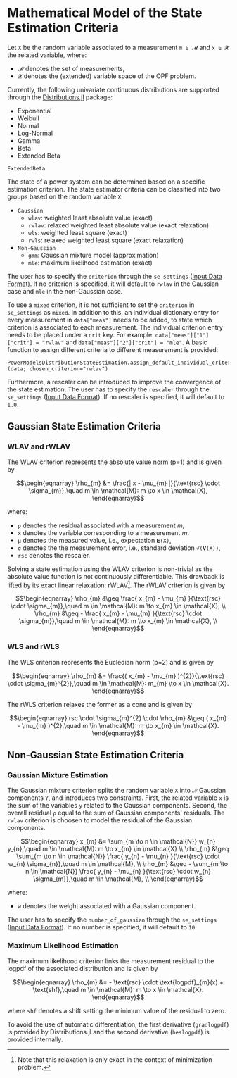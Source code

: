 # Mathematical Model of the State Estimation Criteria

Let `X` be the random variable associated to a measurement `m ∈ 𝓜` and `x ∈ 𝓧` 
the related variable, where:
* `𝓜` denotes the set of measurements,
* `𝓧` denotes the (extended) variable space of the OPF problem.

Currently, the following univariate continuous distributions are supported through
the [Distributions.jl](https://github.com/JuliaStats/Distributions.jl) package:
- Exponential
- Weibull
- Normal
- Log-Normal
- Gamma
- Beta
- Extended Beta
```@docs
ExtendedBeta
```

The state of a power system can be determined based on a specific estimation 
criterion. The state estimator criteria can be classified into two groups based 
on the random variable `X`:
- `Gaussian`
    * `wlav`: weighted least absolute value (exact)
    * `rwlav`: relaxed weighted least absolute value (exact relaxation)
    * `wls`: weighted least square (exact)
    * `rwls`: relaxed weighted least square (exact relaxation)
- `Non-Gaussian`
    * `gmm`: Gaussian mixture model (approximation)
    * `mle`: maximum likelihood estimation (exact)

The user has to specify the `criterion` through the `se_settings` ([Input Data Format](@ref)).
If no criterion is specified, it will default to `rwlav` in the Gaussian case 
and `mle` in the non-Gaussian case.

To use a `mixed` criterion, it is not sufficient to set the `criterion` in 
`se_settings` as `mixed`. In addition to this, an individual dictionary entry 
for every measurement in `data["meas"]` needs to be added, to state which 
criterion is associated to each measurement.
The individual criterion entry needs to be placed under a `crit` key. For example:
`data["meas"]["1"]["crit"] = "rwlav"` and `data["meas"]["2"]["crit"] = "mle"`.
A basic function to assign different criteria to different measurement is provided:
```@docs
PowerModelsDistributionStateEstimation.assign_default_individual_criterion!(data; chosen_criterion="rwlav")
```

Furthermore, a rescaler can be introduced to improve the convergence of the state
estimation. The user has to specify the `rescaler` through the `se_settings` ([Input Data Format](@ref)).
If no rescaler is specified, it will default to `1.0`.

## Gaussian State Estimation Criteria

### WLAV and rWLAV

The WLAV criterion represents the absolute value norm (p=1) and is given by
```math
\begin{eqnarray}
      \rho_{m}          &= \frac{| x - \mu_{m} |}{\text{rsc} \cdot \sigma_{m}},\quad m \in \mathcal{M}: m \to x \in \mathcal{X},
\end{eqnarray}
```
where:
* `ρ` denotes the residual associated with a measurement $m$,
* `x` denotes the variable corresponding to a measurement $m$.
* `μ` denotes the measured value, i.e., expectation `𝐄(X)`,
* `σ` denotes the the measurement error, i.e., standard deviation `√(𝐕(X))`,
* `rsc` denotes the rescaler.

Solving a state estimation using the WLAV criterion is non-trivial as the
absolute value function is not continuously differentiable. This drawback is
lifted by its exact linear relaxation: rWLAV[^1]. The rWLAV criterion is given by

```math
\begin{eqnarray}
      \rho_{m}          &\geq \frac{ x_{m} - \mu_{m} }{\text{rsc} \cdot \sigma_{m}},\quad m \in \mathcal{M}: m \to x_{m} \in \mathcal{X},    \\
      \rho_{m}          &\geq - \frac{ x_{m} - \mu_{m} }{\text{rsc} \cdot \sigma_{m}},\quad m \in \mathcal{M}: m \to x_{m} \in \mathcal{X},    \\
\end{eqnarray}
```

[^1]: Note that this relaxation is only exact in the context of minimization problem.

### WLS and rWLS

The WLS criterion represents the Eucledian norm (p=2) and is given by
```math
\begin{eqnarray}
      \rho_{m}          &= \frac{( x_{m} - \mu_{m} )^{2}}{\text{rsc} \cdot \sigma_{m}^{2}},\quad m \in \mathcal{M}: m_{m} \to x \in \mathcal{X}.
\end{eqnarray}
```
The rWLS criterion relaxes the former as a cone and is given by
```math
\begin{eqnarray}
      rsc \cdot \sigma_{m}^{2} \cdot \rho_{m} &\geq ( x_{m} - \mu_{m} )^{2},\quad m \in \mathcal{M}: m \to x_{m} \in \mathcal{X}.
\end{eqnarray}
```

## Non-Gaussian State Estimation Criteria

### Gaussian Mixture Estimation

The Gaussian mixture criterion splits the random variable `X` into `𝓝` Gaussian 
components `Y`, and introduces two constraints. First, the related variable `x`
is the sum of the variables `y` related to the Gaussian components. Second, the 
overall residual `ρ` equal to the sum of Gaussian components' residuals. The 
`rwlav` criterion is choosen to model the residual of the Gaussian components.

```math
\begin{eqnarray}
      x_{m}             &= \sum_{m \to n \in \mathcal{N}} w_{n} y_{n},\quad m \in \mathcal{M}: m \to x_{m} \in \mathcal{X}                                  \\
      \rho_{m}          &\geq \sum_{m \to n \in \mathcal{N}} \frac{ y_{n} - \mu_{n} }{\text{rsc} \cdot w_{n} \sigma_{n}},\quad m \in \mathcal{M},     \\
      \rho_{m}          &\geq - \sum_{m \to n \in \mathcal{N}} \frac{ y_{n} - \mu_{n} }{\text{rsc} \cdot w_{n} \sigma_{m}},\quad m \in \mathcal{M},   \\
\end{eqnarray}
```
where:
* `w` denotes the weight associated with a Gaussian component.

The user has to specify the `number_of_gaussian` through the `se_settings` ([Input Data Format](@ref)). 
If no number is specified, it will default to `10`.

### Maximum Likelihood Estimation

The maximum likelihood criterion links the measurement residual to the logpdf of
the associated distribution and is given by
```math
\begin{eqnarray}
      \rho_{m}          &= - \text{rsc} \cdot \text{logpdf}_{m}(x) + \text{shf},\quad m \in \mathcal{M}: m \to x \in \mathcal{X}.
\end{eqnarray}
```
where `shf` denotes a shift setting the minimum value of the residual to zero.

To avoid the use of automatic differentiation, the first derivative (`gradlogpdf`)
is provided by Distributions.jl and the second derivative (`heslogpdf`) is provided internally.
